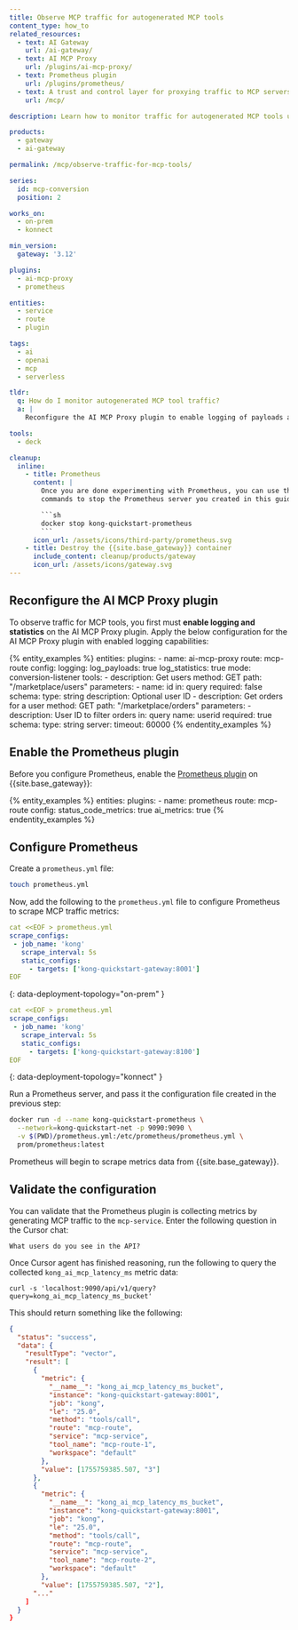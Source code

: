 ```yaml
---
title: Observe MCP traffic for autogenerated MCP tools
content_type: how_to
related_resources:
  - text: AI Gateway
    url: /ai-gateway/
  - text: AI MCP Proxy
    url: /plugins/ai-mcp-proxy/
  - text: Prometheus plugin
    url: /plugins/prometheus/
  - text: A trust and control layer for proxying traffic to MCP servers
    url: /mcp/

description: Learn how to monitor traffic for autogenerated MCP tools using the AI MCP Proxy plugin and Prometheus, so you can track tool usage and latency.

products:
  - gateway
  - ai-gateway

permalink: /mcp/observe-traffic-for-mcp-tools/

series:
  id: mcp-conversion
  position: 2

works_on:
  - on-prem
  - konnect

min_version:
  gateway: '3.12'

plugins:
  - ai-mcp-proxy
  - prometheus

entities:
  - service
  - route
  - plugin

tags:
  - ai
  - openai
  - mcp
  - serverless

tldr:
  q: How do I monitor autogenerated MCP tool traffic?
  a: |
    Reconfigure the AI MCP Proxy plugin to enable logging of payloads and statistics for your MCP tools, then enable the Prometheus plugin to scrape and collect these metrics for monitoring.

tools:
  - deck

cleanup:
  inline:
    - title: Prometheus
      content: |
        Once you are done experimenting with Prometheus, you can use the following
        commands to stop the Prometheus server you created in this guide:

        ```sh
        docker stop kong-quickstart-prometheus
        ```
      icon_url: /assets/icons/third-party/prometheus.svg
    - title: Destroy the {{site.base_gateway}} container
      include_content: cleanup/products/gateway
      icon_url: /assets/icons/gateway.svg
---
```


## Reconfigure the AI MCP Proxy plugin

To observe traffic for MCP tools, you first must **enable logging and statistics** on the AI MCP Proxy plugin. Apply the below configuration for the AI MCP Proxy plugin with enabled logging capabilities:

{% entity_examples %}
entities:
  plugins:
    - name: ai-mcp-proxy
      route: mcp-route
      config:
        logging:
          log_payloads: true
          log_statistics: true
        mode: conversion-listener
        tools:
        - description: Get users
          method: GET
          path: "/marketplace/users"
          parameters:
          - name: id
            in: query
            required: false
            schema:
              type: string
            description: Optional user ID
        - description: Get orders for a user
          method: GET
          path: "/marketplace/orders"
          parameters:
          - description: User ID to filter orders
            in: query
            name: userid
            required: true
            schema:
              type: string
        server:
          timeout: 60000
{% endentity_examples %}

## Enable the Prometheus plugin

Before you configure Prometheus, enable the [Prometheus plugin](/plugins/prometheus/) on {{site.base_gateway}}:

{% entity_examples %}
entities:
  plugins:
    - name: prometheus
      route: mcp-route
      config:
        status_code_metrics: true
        ai_metrics: true
{% endentity_examples %}

## Configure Prometheus

Create a `prometheus.yml` file:

```sh
touch prometheus.yml
```

Now, add the following to the `prometheus.yml` file to configure Prometheus to scrape MCP traffic metrics:


```yaml
cat <<EOF > prometheus.yml
scrape_configs:
 - job_name: 'kong'
   scrape_interval: 5s
   static_configs:
     - targets: ['kong-quickstart-gateway:8001']
EOF
```
{: data-deployment-topology="on-prem" }

```yaml
cat <<EOF > prometheus.yml
scrape_configs:
 - job_name: 'kong'
   scrape_interval: 5s
   static_configs:
     - targets: ['kong-quickstart-gateway:8100']
EOF
```
{: data-deployment-topology="konnect" }


Run a Prometheus server, and pass it the configuration file created in the previous step:

```sh
docker run -d --name kong-quickstart-prometheus \
  --network=kong-quickstart-net -p 9090:9090 \
  -v $(PWD)/prometheus.yml:/etc/prometheus/prometheus.yml \
  prom/prometheus:latest
```

Prometheus will begin to scrape metrics data from {{site.base_gateway}}.

## Validate the configuration

You can validate that the Prometheus plugin is collecting metrics by generating MCP traffic to the `mcp-service`. Enter the following question in the Cursor chat:

```text
What users do you see in the API?
```

Once Cursor agent has finished reasoning, run the following to query the collected `kong_ai_mcp_latency_ms` metric data:

```
curl -s 'localhost:9090/api/v1/query?query=kong_ai_mcp_latency_ms_bucket'
```

This should return something like the following:

```json
{
  "status": "success",
  "data": {
    "resultType": "vector",
    "result": [
      {
        "metric": {
          "__name__": "kong_ai_mcp_latency_ms_bucket",
          "instance": "kong-quickstart-gateway:8001",
          "job": "kong",
          "le": "25.0",
          "method": "tools/call",
          "route": "mcp-route",
          "service": "mcp-service",
          "tool_name": "mcp-route-1",
          "workspace": "default"
        },
        "value": [1755759385.507, "3"]
      },
      {
        "metric": {
          "__name__": "kong_ai_mcp_latency_ms_bucket",
          "instance": "kong-quickstart-gateway:8001",
          "job": "kong",
          "le": "25.0",
          "method": "tools/call",
          "route": "mcp-route",
          "service": "mcp-service",
          "tool_name": "mcp-route-2",
          "workspace": "default"
        },
        "value": [1755759385.507, "2"],
      "..."
    ]
  }
}
```

